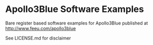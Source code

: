 # Apollo3Blue Software Examples

Bare register based software examples for Apollo3Blue published at http://www.feeu.com/apollo3blue

See LICENSE.md for disclaimer
